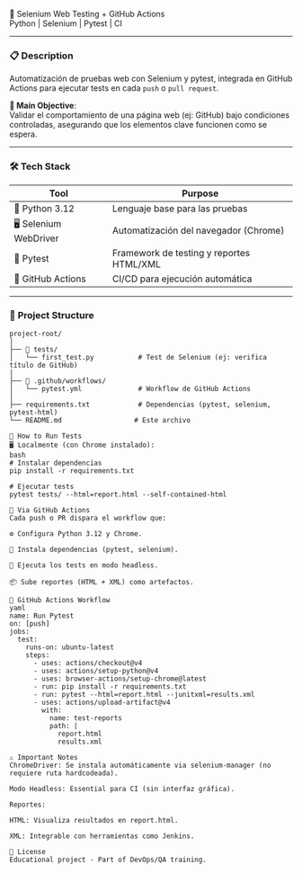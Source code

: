 🔧 Selenium Web Testing + GitHub Actions  
Python | Selenium | Pytest | CI  

---

### 📋 **Description**  
Automatización de pruebas web con Selenium y pytest, integrada en GitHub Actions para ejecutar tests en cada `push` o `pull request`.  

**🎯 Main Objective**:  
Validar el comportamiento de una página web (ej: GitHub) bajo condiciones controladas, asegurando que los elementos clave funcionen como se espera.  

---

### 🛠️ **Tech Stack**  
| Tool                | Purpose                                  |  
|---------------------|------------------------------------------|  
| 🐍 Python 3.12      | Lenguaje base para las pruebas           |  
| 🖥️ Selenium WebDriver | Automatización del navegador (Chrome)   |  
| 🧪 Pytest           | Framework de testing y reportes HTML/XML |  
| 🔄 GitHub Actions   | CI/CD para ejecución automática          |  

---

### 📁 **Project Structure**  
```plaintext
project-root/  
│  
├── 📂 tests/  
│   └── first_test.py           # Test de Selenium (ej: verifica título de GitHub)  
│  
├── 📂 .github/workflows/  
│   └── pytest.yml              # Workflow de GitHub Actions  
│  
├── requirements.txt            # Dependencias (pytest, selenium, pytest-html)  
└── README.md                  # Este archivo

🧪 How to Run Tests
🖥️ Localmente (con Chrome instalado):
bash
# Instalar dependencias
pip install -r requirements.txt

# Ejecutar tests
pytest tests/ --html=report.html --self-contained-html

🔁 Via GitHub Actions
Cada push o PR dispara el workflow que:

⚙️ Configura Python 3.12 y Chrome.

🐍 Instala dependencias (pytest, selenium).

🚀 Ejecuta los tests en modo headless.

📦 Sube reportes (HTML + XML) como artefactos.

🔄 GitHub Actions Workflow
yaml
name: Run Pytest  
on: [push]  
jobs:  
  test:  
    runs-on: ubuntu-latest  
    steps:  
      - uses: actions/checkout@v4  
      - uses: actions/setup-python@v4  
      - uses: browser-actions/setup-chrome@latest  
      - run: pip install -r requirements.txt  
      - run: pytest --html=report.html --junitxml=results.xml  
      - uses: actions/upload-artifact@v4  
        with:  
          name: test-reports  
          path: |  
            report.html  
            results.xml

⚠️ Important Notes
ChromeDriver: Se instala automáticamente via selenium-manager (no requiere ruta hardcodeada).

Modo Headless: Essential para CI (sin interfaz gráfica).

Reportes:

HTML: Visualiza resultados en report.html.

XML: Integrable con herramientas como Jenkins.

📜 License
Educational project - Part of DevOps/QA training.
